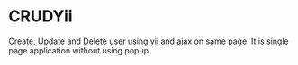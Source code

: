 # CRUDYii
Create, Update and Delete user using yii and ajax on same page. It is single page application without using popup.
